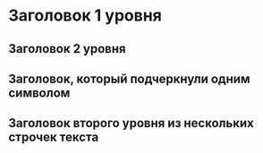 Заголовок 1 уровня
==================


Заголовок 2 уровня
------------------


Заголовок, который подчеркнули одним символом
-


Заголовок второго
уровня из нескольких
строчек текста
------------------

